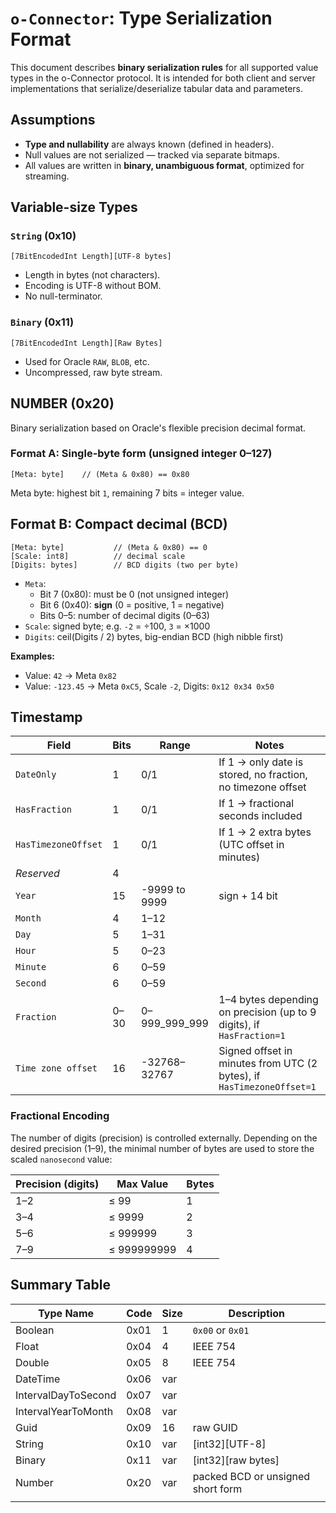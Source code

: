 # `o-Connector`: Type Serialization Format

This document describes **binary serialization rules** for all supported value types in the o-Connector protocol. It is intended for both client and server implementations that serialize/deserialize tabular data and parameters.
## Assumptions

- **Type and nullability** are always known (defined in headers).  
- Null values are not serialized — tracked via separate bitmaps.
- All values are written in **binary, unambiguous format**, optimized for streaming.
## Variable-size Types

### `String` (0x10)

```
[7BitEncodedInt Length][UTF-8 bytes]
```

- Length in bytes (not characters).
- Encoding is UTF-8 without BOM.
- No null-terminator.
### `Binary` (0x11)

```
[7BitEncodedInt Length][Raw Bytes]
```

- Used for Oracle `RAW`, `BLOB`, etc.
- Uncompressed, raw byte stream.
## NUMBER (0x20)

Binary serialization based on Oracle's flexible precision decimal format.
### Format A: Single-byte form (unsigned integer 0–127)

```
[Meta: byte]    // (Meta & 0x80) == 0x80
```

Meta byte: highest bit `1`, remaining 7 bits = integer value.
## Format B: Compact decimal (BCD)

```
[Meta: byte]           // (Meta & 0x80) == 0
[Scale: int8]          // decimal scale
[Digits: bytes]        // BCD digits (two per byte)
```

- `Meta`:
    - Bit 7 (0x80): must be 0 (not unsigned integer)
    - Bit 6 (0x40): **sign** (0 = positive, 1 = negative)
    - Bits 0–5: number of decimal digits (0–63)
- `Scale`: signed byte; e.g. `-2` = ÷100, `3` = ×1000
- `Digits`: ceil(Digits / 2) bytes, big-endian BCD (high nibble first)

**Examples:**

- Value: `42` → Meta `0x82`
- Value: `-123.45` → Meta `0xC5`, Scale `-2`, Digits: `0x12 0x34 0x50`

## Timestamp

| Field               | Bits | Range         | Notes                                                                 |
| ------------------- | ---- | ------------- | --------------------------------------------------------------------- |
| `DateOnly`          | 1    | 0/1           | If 1 → only date is stored, no fraction, no timezone offset           |
| `HasFraction`       | 1    | 0/1           | If 1 → fractional seconds included                                    |
| `HasTimezoneOffset` | 1    | 0/1           | If 1 → 2 extra bytes (UTC offset in minutes)                          |
| *Reserved*          | 4    |               |                                                                       |
| `Year`              | 15   | -9999 to 9999 | sign + 14 bit                                                         |
| `Month`             | 4    | 1–12          |                                                                       |
| `Day`               | 5    | 1–31          |                                                                       |
| `Hour`              | 5    | 0–23          |                                                                       |
| `Minute`            | 6    | 0–59          |                                                                       |
| `Second`            | 6    | 0–59          |                                                                       |
| `Fraction`          | 0–30 | 0–999_999_999 | 1–4 bytes depending on precision (up to 9 digits), if `HasFraction=1` |
| `Time zone offset`  | 16   | -32768–32767  | Signed offset in minutes from UTC (2 bytes), if `HasTimezoneOffset=1` |
### Fractional Encoding

The number of digits (precision) is controlled externally. Depending on the desired precision (1–9), the minimal number of bytes are used to store the scaled `nanosecond` value:

| Precision (digits) | Max Value   | Bytes |
| ------------------ | ----------- | ----- |
| 1–2                | ≤ 99        | 1     |
| 3–4                | ≤ 9999      | 2     |
| 5–6                | ≤ 999999    | 3     |
| 7–9                | ≤ 999999999 | 4     |
## Summary Table

| Type Name           | Code | Size | Description                       |
| ------------------- | ---- | ---- | --------------------------------- |
| Boolean             | 0x01 | 1    | `0x00` or `0x01`                  |
| Float               | 0x04 | 4    | IEEE 754                          |
| Double              | 0x05 | 8    | IEEE 754                          |
| DateTime            | 0x06 | var  |                                   |
| IntervalDayToSecond | 0x07 | var  |                                   |
| IntervalYearToMonth | 0x08 | var  |                                   |
| Guid                | 0x09 | 16   | raw GUID                          |
| String              | 0x10 | var  | [int32][UTF-8]                    |
| Binary              | 0x11 | var  | [int32][raw bytes]                |
| Number              | 0x20 | var  | packed BCD or unsigned short form |
|                     |      |      |                                   |
